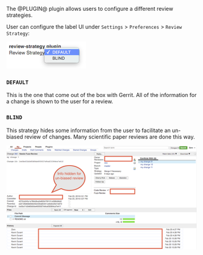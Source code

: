 The @PLUGIN@ plugin allows users to configure a different review strategies.

User can configure the label UI under `Settings` > `Preferences` >
`Review Strategy`:

![PreferencesScreenshot](images/preferences.png)

### `DEFAULT`

This is the one that come out of the box with Gerrit.  All of the information
for a change is shown to the user for a review.

### `BLIND`

This strategy hides some information from the user to facilitate an un-biased
review of changes.  Many scientific paper reviews are done this way.

![ApprovalTableScreenshot](images/strategy_blind.png)
